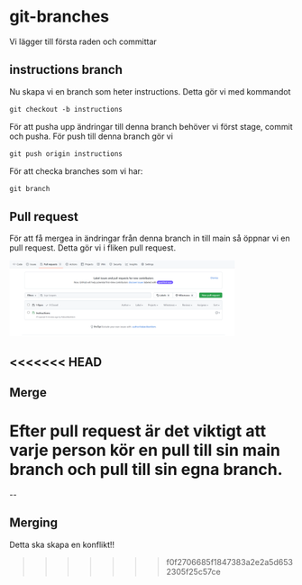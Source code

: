 # git-branches

Vi lägger till första raden och committar

## instructions branch

Nu skapa vi en branch som heter instructions. Detta gör vi med kommandot

```md
git checkout -b instructions
```

För att pusha upp ändringar till denna branch behöver vi först stage, commit och pusha. För push till denna
branch gör vi 

```md
git push origin instructions
```

För att checka branches som vi har:

```md
git branch
```

## Pull request

För att få mergea in ändringar från denna branch in till main så öppnar vi en pull request.
Detta gör vi i fliken pull request.

<img src="assets/pull_requests.png" width = 400>

<<<<<<< HEAD
---
## Merge

Efter pull request är det viktigt att varje person kör en pull till sin main branch och pull till sin egna branch.
=======
--
## Merging

Detta ska skapa en konflikt!!
>>>>>>> f0f2706685f1847383a2e2a5d6532305f25c57ce
